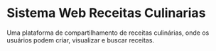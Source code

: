 # Sistema Web Receitas Culinarias
Uma plataforma de compartilhamento de receitas culinárias, onde os usuários podem criar, visualizar e buscar receitas.
